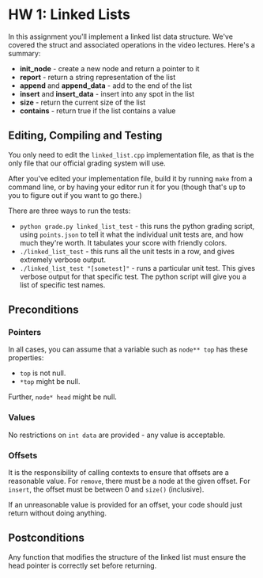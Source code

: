 # HW 1: Linked Lists

In this assignment you'll implement a linked list data
structure. We've covered the struct and associated operations in the
video lectures. Here's a summary:

* **init_node** - create a new node and return a pointer to it
* **report** - return a string representation of the list
* **append** and **append_data** - add to the end of the list
* **insert** and **insert_data** - insert into any spot in the list
* **size** - return the current size of the list
* **contains** - return true if the list contains a value

## Editing, Compiling and Testing

You only need to edit the `linked_list.cpp` implementation file, as
that is the only file that our official grading system will use.

After you've edited your implementation file, build it by running
`make` from a command line, or by having your editor run it for you
(though that's up to you to figure out if you want to go there.)

There are three ways to run the tests:

* `python grade.py linked_list_test` - this runs the python grading
  script, using `points.json` to tell it what the individual unit
  tests are, and how much they're worth. It tabulates your score with
  friendly colors.
* `./linked_list_test` - this runs all the unit tests in a row, and
  gives extremely verbose output.
* `./linked_list_test "[sometest]"` - runs a particular unit
  test. This gives verbose output for that specific test. The python
  script will give you a list of specific test names.

## Preconditions

### Pointers

In all cases, you can assume that a variable such as `node** top` has
these properties:

* `top` is not null.
* `*top` might be null.

Further, `node* head` might be null.

### Values

No restrictions on `int data` are provided - any value is acceptable.

### Offsets

It is the responsibility of calling contexts to ensure that offsets
are a reasonable value. For `remove`, there must be a node at the
given offset. For `insert`, the offset must be between 0 and `size()`
(inclusive).

If an unreasonable value is provided for an offset, your code should
just return without doing anything.

## Postconditions

Any function that modifies the structure of the linked list must
ensure the head pointer is correctly set before returning.
